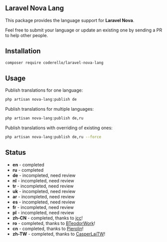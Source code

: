 ## Laravel Nova Lang

This package provides the language support for **Laravel Nova**.

Feel free to submit your language or update an existing one by sending a PR to help other people.

## Installation

```bash
composer require coderello/laravel-nova-lang
```

## Usage

Publish translations for one language:
```bash
php artisan nova-lang:publish de
```

Publish translations for multiple languages:
```bash
php artisan nova-lang:publish de,ru
```

Publish translations with overriding of existing ones:
```bash
php artisan nova-lang:publish de,ru --force
```

## Status 
- **en** - completed
- **ru** - completed
- **de** - incompleted, need review
- **nl** - incompleted, need review
- **tr** - incompleted, need review
- **uk** - incompleted, need review
- **ar** - incompleted, need review
- **es** - incompleted, need review
- **fr** - incompleted, need review
- **pl** - incompleted, need review
- **zh-CN** - completed, thanks to [jcc](https://github.com/jcc)!
- **ro** - completed, thanks to [BTeodorWork](https://github.com/BTeodorWork)!
- **cn** - completed, thanks to [Pierolin](https://github.com/Pierolin)!
- **zh-TW** - completed, thanks to [CasperLaiTW](https://github.com/CasperLaiTW)!
